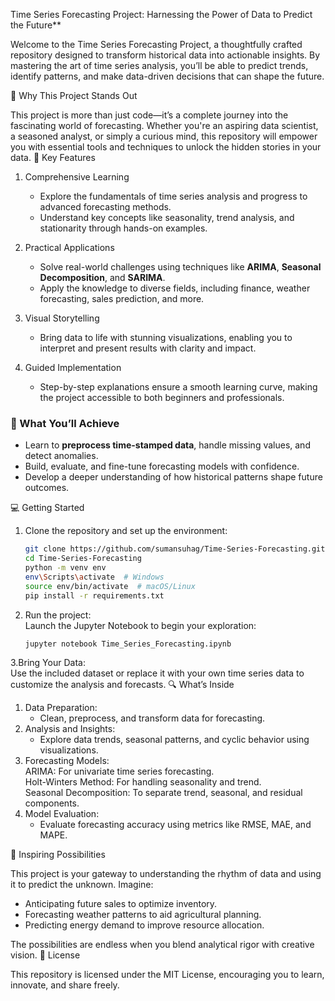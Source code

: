 Time Series Forecasting Project: Harnessing the Power of Data to Predict the Future**

Welcome to the Time Series Forecasting Project, a thoughtfully crafted repository designed to transform historical data into actionable insights. By mastering the art of time series analysis, you’ll be able to predict trends, identify patterns, and make data-driven decisions that can shape the future.

🌟 Why This Project Stands Out

This project is more than just code—it’s a complete journey into the fascinating world of forecasting. Whether you're an aspiring data scientist, a seasoned analyst, or simply a curious mind, this repository will empower you with essential tools and techniques to unlock the hidden stories in your data.
📌 Key Features

1. Comprehensive Learning
   - Explore the fundamentals of time series analysis and progress to advanced forecasting methods.  
   - Understand key concepts like seasonality, trend analysis, and stationarity through hands-on examples.

2. Practical Applications
   - Solve real-world challenges using techniques like **ARIMA**, **Seasonal Decomposition**, and **SARIMA**.  
   - Apply the knowledge to diverse fields, including finance, weather forecasting, sales prediction, and more.

3. Visual Storytelling
   - Bring data to life with stunning visualizations, enabling you to interpret and present results with clarity and impact.

4. Guided Implementation
   - Step-by-step explanations ensure a smooth learning curve, making the project accessible to both beginners and professionals.

### 🚀 What You’ll Achieve

- Learn to **preprocess time-stamped data**, handle missing values, and detect anomalies.  
- Build, evaluate, and fine-tune forecasting models with confidence.  
- Develop a deeper understanding of how historical patterns shape future outcomes.

💻 Getting Started

1. Clone the repository and set up the environment:  
   ```bash
   git clone https://github.com/sumansuhag/Time-Series-Forecasting.git  
   cd Time-Series-Forecasting  
   python -m venv env  
   env\Scripts\activate  # Windows  
   source env/bin/activate  # macOS/Linux  
   pip install -r requirements.txt  
   ```
2. Run the project:  
   Launch the Jupyter Notebook to begin your exploration:  
   ```bash
   jupyter notebook Time_Series_Forecasting.ipynb

3.Bring Your Data:  
   Use the included dataset or replace it with your own time series data to customize the analysis and forecasts.
🔍 What’s Inside

1. Data Preparation:  
   - Clean, preprocess, and transform data for forecasting.  
2. Analysis and Insights:  
   - Explore data trends, seasonal patterns, and cyclic behavior using visualizations.  
3. Forecasting Models:  
   ARIMA: For univariate time series forecasting.  
   Holt-Winters Method: For handling seasonality and trend.  
   Seasonal Decomposition: To separate trend, seasonal, and residual components.  
4. Model Evaluation:  
   - Evaluate forecasting accuracy using metrics like RMSE, MAE, and MAPE.

🌈 Inspiring Possibilities

This project is your gateway to understanding the rhythm of data and using it to predict the unknown. Imagine:  
- Anticipating future sales to optimize inventory.  
- Forecasting weather patterns to aid agricultural planning.  
- Predicting energy demand to improve resource allocation.

The possibilities are endless when you blend analytical rigor with creative vision.
📜 License

This repository is licensed under the MIT License, encouraging you to learn, innovate, and share freely.
